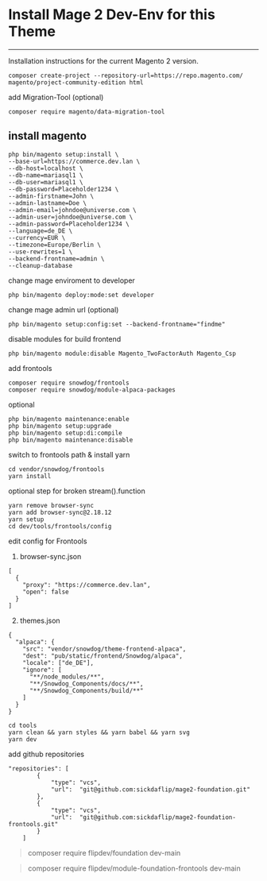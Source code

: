 # Install Mage 2 Dev-Env for this Theme

------------

Installation instructions for the current Magento 2 version.

    composer create-project --repository-url=https://repo.magento.com/ magento/project-community-edition html

add Migration-Tool (optional)

    composer require magento/data-migration-tool

## install magento

    php bin/magento setup:install \
    --base-url=https://commerce.dev.lan \
    --db-host=localhost \
    --db-name=mariasql1 \
    --db-user=mariasql1 \
    --db-password=Placeholder1234 \
    --admin-firstname=John \
    --admin-lastname=Doe \
    --admin-email=johndoe@universe.com \
    --admin-user=johndoe@universe.com \
    --admin-password=Placeholder1234 \
    --language=de_DE \
    --currency=EUR \
    --timezone=Europe/Berlin \
    --use-rewrites=1 \
    --backend-frontname=admin \
    --cleanup-database

change mage enviroment to developer

    php bin/magento deploy:mode:set developer

change mage admin url (optional)

    php bin/magento setup:config:set --backend-frontname="findme"

disable modules for build frontend

    php bin/magento module:disable Magento_TwoFactorAuth Magento_Csp

add frontools

    composer require snowdog/frontools
    composer require snowdog/module-alpaca-packages

optional

    php bin/magento maintenance:enable
    php bin/magento setup:upgrade
    php bin/magento setup:di:compile
    php bin/magento maintenance:disable

switch to frontools path & install yarn

    cd vendor/snowdog/frontools
    yarn install


optional step for broken stream().function

    yarn remove browser-sync
    yarn add browser-sync@2.18.12
    yarn setup
    cd dev/tools/frontools/config

edit config for Frontools

1. browser-sync.json
```
[
  {
    "proxy": "https://commerce.dev.lan",
    "open": false
  }
]
```
2. themes.json
```
{
  "alpaca": {
    "src": "vendor/snowdog/theme-frontend-alpaca",
    "dest": "pub/static/frontend/Snowdog/alpaca",
    "locale": ["de_DE"],
    "ignore": [
      "**/node_modules/**",
      "**/Snowdog_Components/docs/**",
      "**/Snowdog_Components/build/**"
    ]
  }
}
```

    cd tools
    yarn clean && yarn styles && yarn babel && yarn svg
    yarn dev

add github repositories

```
"repositories": [
        {
            "type": "vcs",
            "url":  "git@github.com:sickdaflip/mage2-foundation.git"
        },
        {
            "type": "vcs",
            "url":  "git@github.com:sickdaflip/mage2-foundation-frontools.git"
        }
    ]
```
> composer require flipdev/foundation dev-main

> composer require flipdev/module-foundation-frontools dev-main




